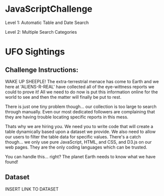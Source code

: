 # JavaScriptChallenge
Level 1: Automatic Table and Date Search

Level 2: Multiple Search Categories
# UFO Sightings
## Challenge Instructions:
WAKE UP SHEEPLE! The extra-terrestrial menace has come to Earth and we here at 'ALIENS-R-REAL' have collected all of the eye-wittness reports we could to prove it! All we need to do now is put this information online for the world to see and then the matter will finally be put to rest.

There is just one tiny problem though... our collection is too large to search through manually. Even our most dedicated followers are complaining that they are having trouble locating specific reports in this mess.

Thats why we are hiring you. We need you to write code that will create a table dynamically based upon a dataset we provide. We also need to allow our users to filter the table data for specific values. There's a catch though... we only use pure JavaScript, HTML, and CSS, and D3.js on our web pages. They are the only coding languages which can be trusted.

You can handle this... right? The planet Earth needs to know what we have found!

## Dataset
INSERT LINK TO DATASET
